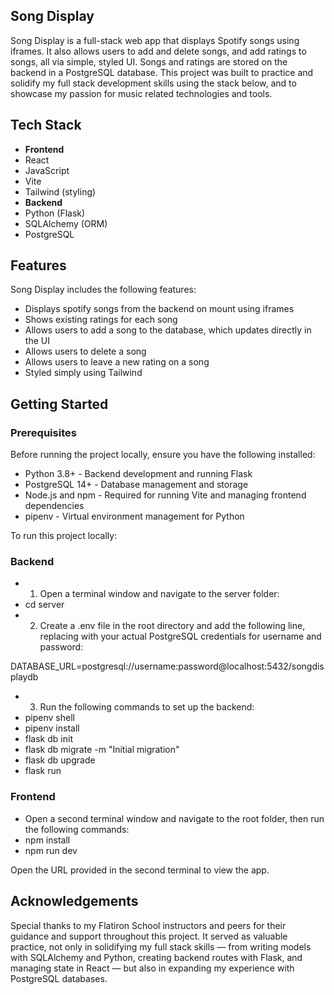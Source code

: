## Song Display

Song Display is a full-stack web app that displays Spotify songs using iframes. It also allows users to add and delete songs, and add ratings to songs, all via simple, styled UI. Songs and ratings are stored on the backend in a PostgreSQL database. This project was built to practice and solidify my full stack development skills using the stack below, and to showcase my passion for music related technologies and tools.

## Tech Stack
- **Frontend** 
- React 
- JavaScript 
- Vite
- Tailwind (styling)
- **Backend**
- Python (Flask)
- SQLAlchemy (ORM)
- PostgreSQL

## Features

Song Display includes the following features:
- Displays spotify songs from the backend on mount using iframes
- Shows existing ratings for each song
- Allows users to add a song to the database, which updates directly in the UI
- Allows users to delete a song
- Allows users to leave a new rating on a song
- Styled simply using Tailwind

## Getting Started

### Prerequisites
Before running the project locally, ensure you have the following installed:
- Python 3.8+ - Backend development and running Flask
- PostgreSQL 14+ - Database management and storage
- Node.js and npm - Required for running Vite and managing frontend dependencies
- pipenv - Virtual environment management for Python

To run this project locally:

### Backend
- 1. Open a terminal window and navigate to the server folder:
- cd server
- 2. Create a .env file in the root directory and add the following line, replacing with your actual PostgreSQL credentials for username and password:

DATABASE_URL=postgresql://username:password@localhost:5432/songdisplaydb

- 3. Run the following commands to set up the backend:
- pipenv shell
- pipenv install
- flask db init
- flask db migrate -m "Initial migration"
- flask db upgrade
- flask run

### Frontend
- Open a second terminal window and navigate to the root folder, then run the following commands:
- npm install
- npm run dev

Open the URL provided in the second terminal to view the app.

## Acknowledgements 

Special thanks to my Flatiron School instructors and peers for their guidance and support throughout this project. It served as valuable practice, not only in solidifying my full stack skills — from writing models with SQLAlchemy and Python, creating backend routes with Flask, and managing state in React — but also in expanding my experience with PostgreSQL databases.


